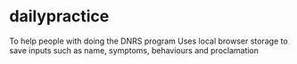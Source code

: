 # dailypractice
To help people with doing the DNRS program
Uses local browser storage to save inputs such as name, symptoms, behaviours and proclamation
